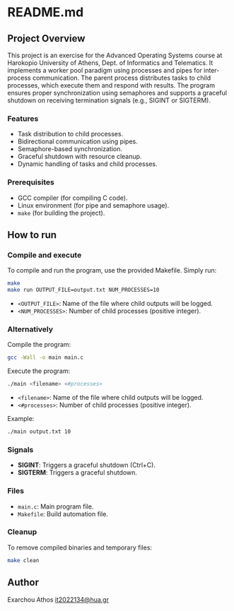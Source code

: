 # README.md

## Project Overview
This project is an exercise for the Advanced Operating Systems course at Harokopio
University of Athens, Dept. of Informatics and Telematics. It implements a worker pool paradigm using processes and pipes for inter-process communication. The parent process distributes tasks to child processes, which execute them and respond with results. The program ensures proper synchronization using semaphores and supports a graceful shutdown on receiving termination signals (e.g., SIGINT or SIGTERM).

### Features
- Task distribution to child processes.
- Bidirectional communication using pipes.
- Semaphore-based synchronization.
- Graceful shutdown with resource cleanup.
- Dynamic handling of tasks and child processes.

### Prerequisites
- GCC compiler (for compiling C code).
- Linux environment (for pipe and semaphore usage).
- `make` (for building the project).

## How to run

### Compile and execute
To compile and run the program, use the provided Makefile. Simply run:
```bash
make
make run OUTPUT_FILE=output.txt NUM_PROCESSES=10
```
- `<OUTPUT_FILE>`: Name of the file where child outputs will be logged.
- `<NUM_PROCESSES>`: Number of child processes (positive integer).

### Alternatively
Compile the program:
```bash
gcc -Wall -o main main.c
```
Execute the program:
```bash
./main <filename> <#processes>
```
- `<filename>`: Name of the file where child outputs will be logged.
- `<#processes>`: Number of child processes (positive integer).

Example:
```bash
./main output.txt 10
```

### Signals
- **SIGINT**: Triggers a graceful shutdown (Ctrl+C).
- **SIGTERM**: Triggers a graceful shutdown.

### Files
- `main.c`: Main program file.
- `Makefile`: Build automation file.

### Cleanup
To remove compiled binaries and temporary files:
```bash
make clean
```

## Author
Exarchou Athos
it2022134@hua.gr
